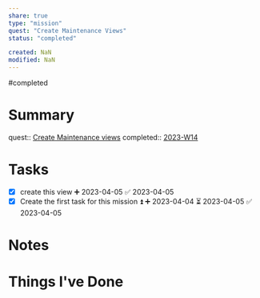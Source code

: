 ```yaml
---
share: true
type: "mission"
quest: "Create Maintenance Views"
status: "completed"

created: NaN 
modified: NaN
---
```

#completed
# Summary
quest:: [Create Maintenance views](./Create%20Maintenance%20views.md)
completed:: [2023-W14](./2023-W14.md)
# Tasks
- [x] create this view ➕ 2023-04-05 ✅ 2023-04-05
- [x] Create the first task for this mission ⏫ ➕ 2023-04-04 ⏳ 2023-04-05 ✅ 2023-04-05

# Notes

# Things I've Done